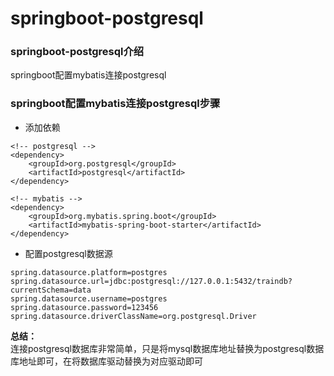 # springboot-postgresql

### springboot-postgresql介绍
springboot配置mybatis连接postgresql

### springboot配置mybatis连接postgresql步骤
- 添加依赖
```
<!-- postgresql -->
<dependency>
    <groupId>org.postgresql</groupId>
    <artifactId>postgresql</artifactId>
</dependency>

<!-- mybatis -->
<dependency>
    <groupId>org.mybatis.spring.boot</groupId>
    <artifactId>mybatis-spring-boot-starter</artifactId>
</dependency>
```

- 配置postgresql数据源
```
spring.datasource.platform=postgres
spring.datasource.url=jdbc:postgresql://127.0.0.1:5432/traindb?currentSchema=data
spring.datasource.username=postgres
spring.datasource.password=123456
spring.datasource.driverClassName=org.postgresql.Driver
```

**总结：**  
连接postgresql数据库非常简单，只是将mysql数据库地址替换为postgresql数据库地址即可，在将数据库驱动替换为对应驱动即可